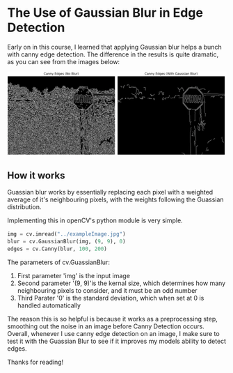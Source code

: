 # The Use of Gaussian Blur in Edge Detection

Early on in this course, I learned that applying Gaussian blur helps a bunch with canny edge detection. The difference in the results is quite dramatic, as you can see from the images below:

![](/images/BlurVsNoBlur.png "Example of Guassian Blur Effect on Canny Edge")

## How it works

Guassian blur works by essentially replacing each pixel with a weighted average of it's neighbouring pixels, with the weights following the Guassian distribution.

Implementing this in openCV's python module is very simple.

```python
img = cv.imread("../exampleImage.jpg")
blur = cv.GaussianBlur(img, (9, 9), 0)
edges = cv.Canny(blur, 100, 200)
```

The parameters of cv.GuassianBlur:
1. First parameter 'img' is the input image
1. Second parameter '(9, 9)'is the kernal size, which determines how many neighbouring pixels to consider, and it must be an odd number
1. Third Parater '0' is the standard deviation, which when set at 0 is handled automatically

The reason this is so helpful is because it works as a preprocessing step, smoothing out the noise in an image before Canny Detection occurs.
Overall, whenever I use canny edge detection on an image, I make sure to test it with the Guassian Blur to see if it improves my models ability to detect edges.

Thanks for reading!
